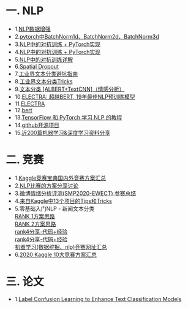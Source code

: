 # 一. NLP

* 1.[NLP数据增强](http://www.mamicode.com/info-detail-3015224.html)  
* 2.[pytorch中BatchNorm1d、BatchNorm2d、BatchNorm3d](https://www.jianshu.com/p/749439fb026d)
* 3.[NLP中的对抗训练 + PyTorch实现](https://zhuanlan.zhihu.com/p/91269728?utm_source=wechat_session)
* 4.[NLP中的对抗训练 + PyTorch实现](https://www.cnblogs.com/cx2016/p/13491944.html)
* 5.[NLP中的对抗训练详解](https://www.icode9.com/content-4-697377.html)
* 6.[Spatial Dropout](https://blog.csdn.net/weixin_43896398/article/details/84762943)
* 7.[工业界文本分类避坑指南](https://zhuanlan.zhihu.com/p/201239352?utm_source=qq)
* 8.[工业界文本分类Tricks](https://www.zhihu.com/question/265357659/answer/582711744)
* 9.[文本分类 [ALBERT+TextCNN]（情感分析）](https://zhuanlan.zhihu.com/p/149491055)
* 10.[ELECTRA: 超越BERT, 19年最佳NLP预训练模型](https://mp.weixin.qq.com/s/fR5OrqxCv0udKdyh6CHOjA)
* 11.[ELECTRA](https://github.com/CLUEbenchmark/ELECTRA)
* 12.[bert](https://github.com/lsh1803544/bert)
* 13.[TensorFlow 和 PyTorch 学习 NLP 的教程](https://github.com/graykode/nlp-tutorial)
* 14.[github开源项目](https://dy.163.com/article/F1ATD4S50511D05M.html)
* 15.[近200篇机器学习&深度学习资料分享](https://developer.aliyun.com/article/584854?spm=a2c6h.13813017.0.dArticle738638.15eaf7bfwEygwC)

# 二. 竞赛
* 1.[Kaggle竞赛宝典国内外竞赛方案汇总](https://mp.weixin.qq.com/s?__biz=MzU1Nzc1NjI0Nw==&mid=2247488075&idx=1&sn=27452756cb89102a5aa2c255961384da&chksm=fc31a873cb4621658f8480aaca64c319060297f4e7e90180dde18e0dfd6eb41209d7af181012&mpshare=1&scene=23&srcid=1004owM1mauskyrWYK5AbBQU&sharer_sharetime=1601815250439&sharer_shareid=fb5716a8ad12ea6329433df53d4cbf64#rd)
* 2.[NLP比赛的方案分享讨论](https://github.com/zhpmatrix/nlp-competitions-list-review)
* 3.[微博情绪分析评测(SMP2020-EWECT) 参赛总结](https://zhuanlan.zhihu.com/p/222138885)
* 4.[来自Kaggle中13个项目的Tips和Tricks](https://mp.weixin.qq.com/s?__biz=MzU1Nzc1NjI0Nw==&mid=2247489197&idx=1&sn=8b0ff4bb4fca7534a956ba7dda8d3cf8&chksm=fc31ac95cb462583b8c66a08ea795d795f1f4c362e16d81fd3288bca10574ebd9c8b7db24626&mpshare=1&scene=23&srcid=1121xI4A3gIFcT7zKjotxQul&sharer_sharetime=1605926207697&sharer_shareid=fb5716a8ad12ea6329433df53d4cbf64#rd)
* 5.零基础入门NLP - 新闻文本分类  
     [RANK 1方案思路](https://github.com/kangyishuai/NEWS-TEXT-CLASSIFICATION?spm=5176.12282029.0.0.36fa49f5ZFG7Mn)  
     [RANK 2方案思路](https://tianchi.aliyun.com/notebook-ai/detail?spm=5176.12586969.1002.81.6406111ahNBJkP&postId=131690)  
     [rank4分享-代码+经验](https://zhuanlan.zhihu.com/p/231180925?spm=5176.12282029.0.0.57183248WSS0NT)  
     [rank4分享-代码+经验](https://github.com/KOF-hello/rank4_NLP_textclassification)  
     [机器学习(数据挖掘、nlp)竞赛网址汇总](https://zhuanlan.zhihu.com/p/73014300)
 * 6.[2020 Kaggle 10大竞赛方案汇总](https://mp.weixin.qq.com/s?__biz=Mzk0NDE5Nzg1Ng==&mid=2247490438&idx=1&sn=30c6943dd76919a449814f9eb2061ff2&chksm=c3290209f45e8b1fa48bb7f5d0d3a91b36e9227ed1a4f772b90660a3b26b5e82721c3cabc164&mpshare=1&scene=23&srcid=0103UJOHnmRkUkOsstItVoUV&sharer_sharetime=1609677286352&sharer_shareid=fb5716a8ad12ea6329433df53d4cbf64#rd)    

# 三. 论文

 * 1.[Label Confusion Learning to Enhance Text Classification Models](https://arxiv.org/pdf/2012.04987.pdf)  
